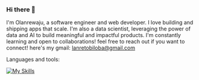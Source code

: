 ### Hi there 👋
I'm Olanrewaju, a software engineer and web developer. I love building and shipping apps that scale.
I'm also a data scientist, leveraging the power of data and AI to build meaningful and impactful products.
I'm constantly learning and open to collaborations! feel free to reach out if you want to connect!
here's my gmail: lanretobiloba@gmail.com
<!--
**lilanrex/lilanrex** is a ✨ _special_ ✨ repository because its `README.md` (this file) appears on your GitHub profile.

Here are some ideas to get you started:

- 🔭 I’m currently working on ...
- 🌱 I’m currently learning ...
- 👯 I’m looking to collaborate on ...
- 🤔 I’m looking for help with ...
- 💬 Ask me about ...
- 📫 How to reach me: ...
- 😄 Pronouns: ...
- ⚡ Fun fact: ...
-->



Languages and tools:


[![My Skills](https://skillicons.dev/icons?i=js,html,css,react,gcp,github,linux,py,rust,solidity,nodejs,mongo,mySQL,SQL,expressjs&perline=4)](https://skillicons.dev)
